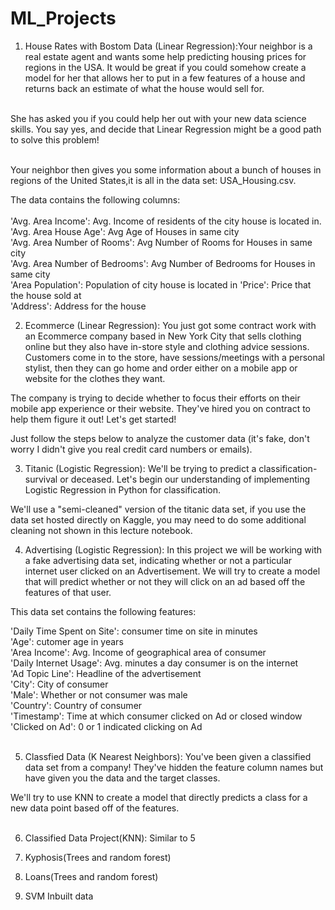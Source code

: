 # ML_Projects

1. House Rates with Bostom Data (Linear Regression):Your neighbor is a real estate agent and wants some help predicting housing prices for regions in the USA. It would be great if you could somehow create a model for her that allows her to put in a few features of a house and returns back an estimate of what the house would sell for.</br>
</br>
She has asked you if you could help her out with your new data science skills. You say yes, and decide that Linear Regression might be a good path to solve this problem!</br>
</br>

Your neighbor then gives you some information about a bunch of houses in regions of the United States,it is all in the data set: USA_Housing.csv.</br>

The data contains the following columns:</br>
</br>
'Avg. Area Income': Avg. Income of residents of the city house is located in.</br>
'Avg. Area House Age': Avg Age of Houses in same city</br>
'Avg. Area Number of Rooms': Avg Number of Rooms for Houses in same city</br>
'Avg. Area Number of Bedrooms': Avg Number of Bedrooms for Houses in same city</br>
'Area Population': Population of city house is located in
'Price': Price that the house sold at</br>
'Address': Address for the house</br>

2. Ecommerce (Linear Regression): You just got some contract work with an Ecommerce company based in New York City that sells clothing online but they also have in-store style and clothing advice sessions. Customers come in to the store, have sessions/meetings with a personal stylist, then they can go home and order either on a mobile app or website for the clothes they want.</br>

The company is trying to decide whether to focus their efforts on their mobile app experience or their website. They've hired you on contract to help them figure it out! Let's get started!</br>

Just follow the steps below to analyze the customer data (it's fake, don't worry I didn't give you real credit card numbers or emails).</br>

3. Titanic (Logistic Regression): We'll be trying to predict a classification- survival or deceased. Let's begin our understanding of implementing Logistic Regression in Python for classification.</br>

We'll use a "semi-cleaned" version of the titanic data set, if you use the data set hosted directly on Kaggle, you may need to do some additional cleaning not shown in this lecture notebook.</br>

4. Advertising (Logistic Regression): In this project we will be working with a fake advertising data set, indicating whether or not a particular internet user clicked on an Advertisement. We will try to create a model that will predict whether or not they will click on an ad based off the features of that user.</br>

This data set contains the following features:</br>

'Daily Time Spent on Site': consumer time on site in minutes</br>
'Age': cutomer age in years</br>
'Area Income': Avg. Income of geographical area of consumer</br>
'Daily Internet Usage': Avg. minutes a day consumer is on the internet</br>
'Ad Topic Line': Headline of the advertisement</br>
'City': City of consumer</br>
'Male': Whether or not consumer was male</br>
'Country': Country of consumer</br>
'Timestamp': Time at which consumer clicked on Ad or closed window</br>
'Clicked on Ad': 0 or 1 indicated clicking on Ad
</br>
</br>

5. Classfied Data (K Nearest Neighbors): You've been given a classified data set from a company! They've hidden the feature column names but have given you the data and the target classes.</br>

We'll try to use KNN to create a model that directly predicts a class for a new data point based off of the features.</br>
</br>

6. Classified Data Project(KNN): Similar to 5

7. Kyphosis(Trees and random forest)

8. Loans(Trees and random forest)

9. SVM Inbuilt data